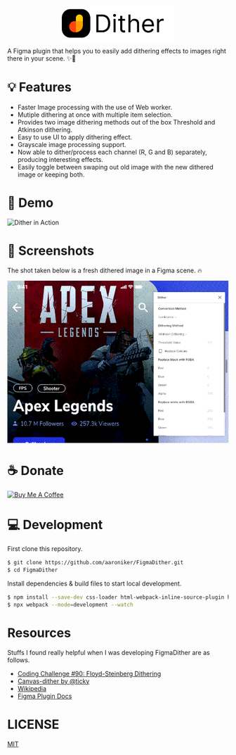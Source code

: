 <img src="./fd.png" height="80" style="display: table; margin: 0 auto;"/>

A Figma plugin that helps you to easily add dithering effects to images right there in your scene. ✨🦄

# 💡 Features
- Faster Image processing with the use of Web worker.
- Mutiple dithering at once with multiple item selection.
- Provides two image dithering methods out of the box Threshold and Atkinson dithering.
- Easy to use UI to apply dithering effect.
- Grayscale image processing support.
- Now able to dither/process each channel (R, G and B) separately, producing interesting effects.
- Easily toggle between swaping out old image with the new dithered image or keeping both.

# 🎥 Demo
![Dither in Action](./demo.gif)

# 📸 Screenshots
The shot taken below is a fresh dithered image in a Figma scene. 🔥

![Dithered Image 🔥](./dither-shot.png)

# ☕️ Donate
<a href="https://www.buymeacoffee.com/jwlE0N8" target="_blank"><img src="https://bmc-cdn.nyc3.digitaloceanspaces.com/BMC-button-images/custom_images/orange_img.png" alt="Buy Me A Coffee" style="height: auto !important;width: auto !important;" ></a>

# 💻 Development
First clone this repository.

```bash
$ git clone https://github.com/aaroniker/FigmaDither.git
$ cd FigmaDither
```
Install dependencies & build files to start local development.

```bash
$ npm install --save-dev css-loader html-webpack-inline-source-plugin html-webpack-plugin style-loader ts-loader typescript url-loader webpack webpack-cli raw-loader
$ npx webpack --mode=development --watch
```

# Resources
Stuffs I found really helpful when I was developing FigmaDither are as follows.
- [Coding Challenge #90: Floyd-Steinberg Dithering](https://www.youtube.com/watch?v=0L2n8Tg2FwI)
- [Canvas-dither by @ticky](https://github.com/ticky/canvas-dither)
- [Wikipedia](https://en.wikipedia.org/wiki/Dither)
- [Figma Plugin Docs](https://www.figma.com/plugin-docs/intro/)

# LICENSE
[MIT](./LICENSE.md)
